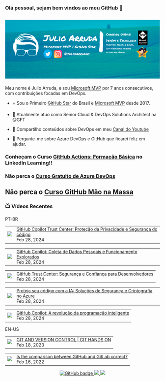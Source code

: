 ### Olá pessoal, sejam bem vindos ao meu GitHub 👋

## [![Julio Arruda Header](https://raw.githubusercontent.com/julioarruda/julioarruda/master/fundo%20github.png)](https://youtube.com/user/julioarrudac)
Meu nome é Julio Arruda, e sou [Microsoft MVP](https://mvp.microsoft.com/pt-br/PublicProfile/5002557?fullName=Julio%20%20Arruda) por 7 anos consecutivos, com contribuições focadas em DevOps.


- ⭐ Sou o Primeiro [GitHub Star](https://stars.github.com/profiles/julioarruda) do Brasil e [Microsoft MVP](https://mvp.microsoft.com/pt-br/PublicProfile/5002557?fullName=Julio%20%20Arruda) desde 2017.

- 🔭 Atualmente atuo como Senior Cloud & DevOps Solutions Architect na @GFT

- 👯 Compartilho conteúdos sobre DevOps em meu [Canal do Youtube](https://youtube.com/@julioarruda)

- 💬 Pergunte-me sobre Azure DevOps e GitHub que ficarei feliz em ajudar.




### Conheçam o Curso [GitHub Actions: Formação Básica](https://www.linkedin.com/learning/github-actions-formacao-basica/) no LinkedIn Learning!!
### Não perca o [Curso Gratuito de Azure DevOps](https://github.com/julioarruda/Curso-Azure-DevOps)

## Não perca o [Curso GitHub Mão na Massa](https://github.com/github-mao-na-massa/curso-github-mao-na-massa)



### 📺 Vídeos Recentes

PT-BR

<!-- YOUTUBE:START --><table><tr><td><a href="https://www.youtube.com/watch?v=K33k2G6XXvI"><img width="140px" src="https://i.ytimg.com/vi/K33k2G6XXvI/mqdefault.jpg"></a></td>
<td><a href="https://www.youtube.com/watch?v=K33k2G6XXvI">GitHub Copilot Trust Center: Proteção da Privacidade e Segurança do código</a><br/>Feb 28, 2024</td></tr></table>
<table><tr><td><a href="https://www.youtube.com/watch?v=6vdeAaPuykQ"><img width="140px" src="https://i.ytimg.com/vi/6vdeAaPuykQ/mqdefault.jpg"></a></td>
<td><a href="https://www.youtube.com/watch?v=6vdeAaPuykQ">GitHub Copilot: Coleta de Dados Pessoais e Funcionamento Explorados</a><br/>Feb 28, 2024</td></tr></table>
<table><tr><td><a href="https://www.youtube.com/watch?v=DEtwhEah-C4"><img width="140px" src="https://i.ytimg.com/vi/DEtwhEah-C4/mqdefault.jpg"></a></td>
<td><a href="https://www.youtube.com/watch?v=DEtwhEah-C4">GitHub Trust Center: Segurança e Confiança para Desenvolvedores</a><br/>Feb 28, 2024</td></tr></table>
<table><tr><td><a href="https://www.youtube.com/watch?v=0Vl-dkfnEs8"><img width="140px" src="https://i.ytimg.com/vi/0Vl-dkfnEs8/mqdefault.jpg"></a></td>
<td><a href="https://www.youtube.com/watch?v=0Vl-dkfnEs8">Proteja seu código com a IA: Soluções de Segurança e Criptografia no Azure</a><br/>Feb 28, 2024</td></tr></table>
<table><tr><td><a href="https://www.youtube.com/watch?v=6IqCESnoS6Q"><img width="140px" src="https://i.ytimg.com/vi/6IqCESnoS6Q/mqdefault.jpg"></a></td>
<td><a href="https://www.youtube.com/watch?v=6IqCESnoS6Q">GitHub Copilot: A revolução da programação inteligente</a><br/>Feb 28, 2024</td></tr></table>
<!-- YOUTUBE:END -->

EN-US
<!-- YOUTUBEEN:START --><table><tr><td><a href="https://www.youtube.com/watch?v=Adk79XNDU5o"><img width="140px" src="https://i.ytimg.com/vi/Adk79XNDU5o/mqdefault.jpg"></a></td>
<td><a href="https://www.youtube.com/watch?v=Adk79XNDU5o">GIT AND VERSION CONTROL | GIT HANDS ON</a><br/>Feb 18, 2023</td></tr></table>
<table><tr><td><a href="https://www.youtube.com/watch?v=wHo1ftsyzNE"><img width="140px" src="https://i.ytimg.com/vi/wHo1ftsyzNE/mqdefault.jpg"></a></td>
<td><a href="https://www.youtube.com/watch?v=wHo1ftsyzNE">Is the comparison between GitHub and GitLab correct?</a><br/>Feb 16, 2022</td></tr></table>
<!-- YOUTUBEEN:END -->



<p align="center">
  <a href="https://github.com/julioarruda?tab=followers">
    <img src="https://img.shields.io/github/followers/julioarruda?label=Followers&logo=GitHub&style=for-the-badge" alt="GitHub badge" />
  </a>
  <a href="http://twitter.com/julioarrudac">
    <img src="https://img.shields.io/twitter/follow/julioarrudac?label=Twitter&logo=twitter&style=for-the-badge" />
  </a>
  <a href="http://youtube.com/c/julioarruda?sub_confirmation=1">
    <img src="https://img.shields.io/youtube/views/4BYlkYtHNus?label=YouTube&logo=YouTube&style=for-the-badge" />
  </a>
</p>

<!--
**julioarruda/julioarruda** is a ✨ _special_ ✨ repository because its `README.md` (this file) appears on your GitHub profile.

Here are some ideas to get you started:

- 🔭 I’m currently working on ...
- 🌱 I’m currently learning ...
- 👯 I’m looking to collaborate on ...
- 🤔 I’m looking for help with ...
- 💬 Ask me about ...
- 📫 How to reach me: ...
- 😄 Pronouns: ...
- ⚡ Fun fact: ...
-->
